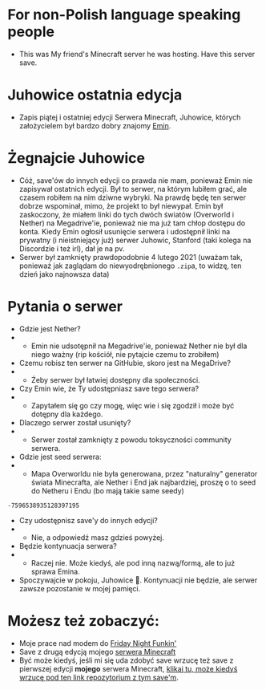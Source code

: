 # For non-Polish language speaking people
- This was My friend's Minecraft server he was hosting. Have this server save.
# Juhowice ostatnia edycja
- Zapis piątej i ostatniej edycji Serwera Minecraft, Juhowice, których założycielem był bardzo dobry znajomy [Emin](https://steamcommunity.com/id/Eminozaur).
# Żegnajcie Juhowice
- Cóż, save'ów do innych edycji co prawda nie mam, ponieważ Emin nie zapisywał ostatnich edycji. Był to serwer, na którym lubiłem grać, ale czasem robiłem na nim dziwne wybryki. Na prawdę będę ten serwer dobrze wspominał, mimo, że projekt to był niewypał. Emin był zaskoczony, że miałem linki do tych dwóch światów (Overworld i Nether) na Megadrive'ie, ponieważ nie ma już tam chłop dostępu do konta. Kiedy Emin ogłosił usunięcie serwera i udostępnił linki na prywatny (i nieistniejący już) serwer Juhowic, Stanford (taki kolega na Discordzie i też irl), dał je na pv.
- Serwer był zamknięty prawdopodobnie 4 lutego 2021 (uważam tak, ponieważ jak zaglądam do niewyodrębnionego `.zip`a, to widzę, ten dzień jako najnowsza data)
# Pytania o serwer
- Gdzie jest Nether?
- - Emin nie udsotępnił na Megadrive'ie, ponieważ Nether nie był dla niego ważny (rip kościół, nie pytajcie czemu to zrobiłem)
- Czemu robisz ten serwer na GitHubie, skoro jest na MegaDrive?
- - Żeby serwer był łatwiej dostępny dla społeczności.
- Czy Emin wie, że Ty udostępniasz save tego serwera?
- - Zapytałem się go czy mogę, więc wie i się zgodził i może być dotępny dla każdego.
- Dlaczego serwer został usunięty?
- - Serwer został zamknięty z powodu toksyczności community serwera.
- Gdzie jest seed serwera:
- - Mapa Overworldu nie była generowana, przez "naturalny" generator świata Minecrafta, ale Nether i End jak najbardziej, proszę o to seed do Netheru i Endu (bo mają takie same seedy)
```
-7596538935128397195
```
- Czy udostępnisz save'y do innych edycji?
- - Nie, a odpowiedź masz gdzieś powyżej.
- Będzie kontynuacja serwera?
- - Raczej nie. Może kiedyś, ale pod inną nazwą/formą, ale to już sprawa Emina.
- Spoczywajcie w pokoju, Juhowice 💝. Kontynuacji nie będzie, ale serwer zawsze pozostanie w mojej pamięci.
# Możesz też zobaczyć:
- Moje prace nad modem do [Friday Night Funkin'](https://github.com/teotm/some-trio-source-code)
- Save z drugą edycją mojego [serwera Minecraft](https://github.com/teotm/kolczatkowo-druga-edycja)
- Być może kiedyś, jeśli mi się uda zdobyć save wrzucę też save z pierwszej edycji **mojego** serwera Minecraft, [klikaj tu, może kiedyś wrzucę pod ten link repozytorium z tym save'm](https://github.com/teotm/kolczatkowo-pierwsza-edycja).
